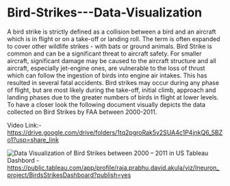 # Bird-Strikes---Data-Visualization
A bird strike is strictly defined as a collision between a bird and an aircraft which is in
flight or on a take-off or landing roll. The term is often expanded to cover other wildlife
strikes - with bats or ground animals. Bird Strike is common and can be a significant
threat to aircraft safety. For smaller aircraft, significant damage may be caused to the
aircraft structure and all aircraft, especially jet-engine ones, are vulnerable to the loss of
thrust which can follow the ingestion of birds into engine air intakes. This has resulted in
several fatal accidents. Bird strikes may occur during any phase of flight, but are most
likely during the take-off, initial climb, approach and landing phases due to the greater
numbers of birds in flight at lower levels. To have a closer look the following document
visually depicts the data collected on Bird Strikes by FAA between 2000-2011.


Video Link:- https://drive.google.com/drive/folders/1tq2pgroRak5v2SUA4c1P4jnkQ6_5BZo1?usp=share_link

![Data Visualization of Bird Strikes between 2000 – 2011 in US]()
 Tableau Dashbord - https://public.tableau.com/app/profile/raja.prabhu.david.akula/viz/Ineuron_project/BirdsStrikesDashboard?publish=yes
